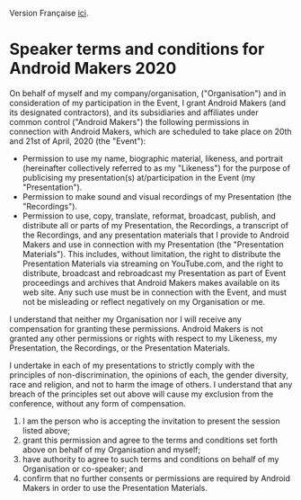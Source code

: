 Version Française [ici](speakerTermsFR.md).

# Speaker terms and conditions for Android Makers 2020

On behalf of myself and my company/organisation, ("Organisation") and in consideration of my participation in the Event, I grant Android Makers (and its designated contractors), and its subsidiaries and affiliates under common control ("Android Makers") the following permissions in connection with Android Makers, which are scheduled to take place on 20th and 21st of April, 2020 (the "Event"):

- Permission to use my name, biographic material, likeness, and portrait (hereinafter collectively referred to as my "Likeness") for the purpose of publicising my presentation(s) at/participation in the Event (my "Presentation").
- Permission to make sound and visual recordings of my Presentation (the "Recordings").
- Permission to use, copy, translate, reformat, broadcast, publish, and distribute all or parts of my Presentation, the Recordings, a transcript of the Recordings, and any presentation materials that I provide to Android Makers and use in connection with my Presentation (the "Presentation Materials"). This includes, without limitation, the right to distribute the Presentation Materials via streaming on YouTube.com, and the right to distribute, broadcast and rebroadcast my Presentation as part of Event proceedings and archives that Android Makers makes available on its web site. Any such use must be in connection with the Event, and must not be misleading or reflect negatively on my Organisation or me.

I understand that neither my Organisation nor I will receive any compensation for granting these permissions. Android Makers is not granted any other permissions or rights with respect to my Likeness, my Presentation, the Recordings, or the Presentation Materials.

I undertake in each of my presentations to strictly comply with the principles of non-discrimination, the opinions of each, the gender diversity, race and religion, and not to harm the image of others. I understand that any breach of the principles set out above will cause my exclusion from the conference, without any form of compensation.

1. I am the person who is accepting the invitation to present the session listed above;
2. grant this permission and agree to the terms and conditions set forth above on behalf of my Organisation and myself;
3. have authority to agree to such terms and conditions on behalf of my Organisation or co-speaker; and
4. confirm that no further consents or permissions are required by Android Makers in order to use the Presentation Materials.
